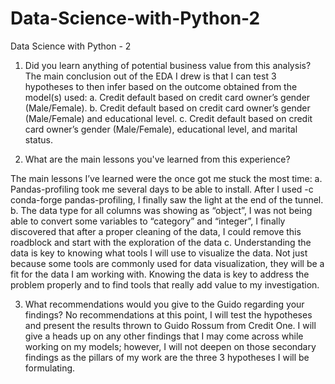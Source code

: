 # Data-Science-with-Python-2
Data Science with Python - 2

1.	Did you learn anything of potential business value from this analysis?
The main conclusion out of the EDA I drew is that I can test 3 hypotheses to then infer based on the outcome obtained from the model(s) used:
a.	Credit default based on credit card owner’s gender (Male/Female). 
b.	Credit default based on credit card owner’s gender (Male/Female) and educational level. 
c.	Credit default based on credit card owner’s gender (Male/Female), educational level, and marital status. 

2.	What are the main lessons you've learned from this experience?

The main lessons I’ve learned were the once got me stuck the most time:
a.	Pandas-profiling took me several days to be able to install. After I used -c conda-forge  pandas-profiling, I finally saw the light at the end of the tunnel. 
b.	The data type for all columns was showing as “object”, I was not being able to convert some variables to “category” and “integer”, I finally discovered that after a proper cleaning of the data, I could remove this roadblock and start with the exploration of the data 
c.	Understanding the data is key to knowing what tools I will use to visualize the data. Not just because some tools are commonly used for data visualization, they will be a fit for the data I am working with. Knowing the data is key to address the problem properly and to find tools that really add value to my investigation.  

3.	What recommendations would you give to the Guido regarding your findings?
No recommendations at this point, I will test the hypotheses and present the results thrown to Guido Rossum from Credit One. I will give a heads up on any other findings that I may come across while working on my models; however, I will not deepen on those secondary findings as the pillars of my work are the three 3 hypotheses I will be formulating.   

